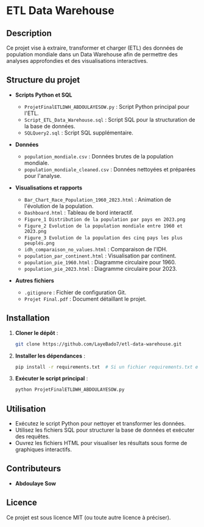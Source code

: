 # ETL Data Warehouse

## Description
Ce projet vise à extraire, transformer et charger (ETL) des données de population mondiale dans un Data Warehouse afin de permettre des analyses approfondies et des visualisations interactives.

## Structure du projet
- **Scripts Python et SQL**
  - `ProjetFinalETLDWH_ABDOULAYESOW.py` : Script Python principal pour l'ETL.
  - `Script_ETL_Data_Warehouse.sql` : Script SQL pour la structuration de la base de données.
  - `SQLQuery2.sql` : Script SQL supplémentaire.

- **Données**
  - `population_mondiale.csv` : Données brutes de la population mondiale.
  - `population_mondiale_cleaned.csv` : Données nettoyées et préparées pour l'analyse.

- **Visualisations et rapports**
  - `Bar_Chart_Race_Population_1960_2023.html` : Animation de l'évolution de la population.
  - `Dashboard.html` : Tableau de bord interactif.
  - `Figure_1 Distribution de la population par pays en 2023.png`
  - `Figure_2 Evolution de la population mondiale entre 1960 et 2023.png`
  - `Figure_3 Evolution de la population des cinq pays les plus peuplés.png`
  - `idh_comparaison_no_values.html` : Comparaison de l'IDH.
  - `population_par_continent.html` : Visualisation par continent.
  - `population_pie_1960.html` : Diagramme circulaire pour 1960.
  - `population_pie_2023.html` : Diagramme circulaire pour 2023.

- **Autres fichiers**
  - `.gitignore` : Fichier de configuration Git.
  - `Projet Final.pdf` : Document détaillant le projet.

## Installation
1. **Cloner le dépôt** :
   ```bash
   git clone https://github.com/LayeBado7/etl-data-warehouse.git
   ```
2. **Installer les dépendances** :
   ```bash
   pip install -r requirements.txt  # Si un fichier requirements.txt est disponible
   ```
3. **Exécuter le script principal** :
   ```bash
   python ProjetFinalETLDWH_ABDOULAYESOW.py
   ```

## Utilisation
- Exécutez le script Python pour nettoyer et transformer les données.
- Utilisez les fichiers SQL pour structurer la base de données et exécuter des requêtes.
- Ouvrez les fichiers HTML pour visualiser les résultats sous forme de graphiques interactifs.

## Contributeurs
- **Abdoulaye Sow**

## Licence
Ce projet est sous licence MIT (ou toute autre licence à préciser).

